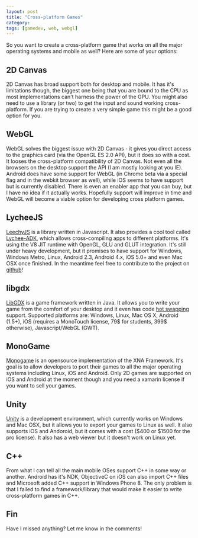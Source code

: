 ```yaml
---
layout: post
title: "Cross-platform Games"
category: 
tags: [gamedev, web, webgl]
---
```



So you want to create a cross-platform game that works on all the major operating systems and mobile as well? Here are some of your options:

2D Canvas
---------

2D Canvas has broad support both for desktop and mobile. It has it's limitations though, the biggest one being that you are bound to the CPU as most implementations can't harness the power of the GPU. You might also need to use a library (or two) to get the input and sound working cross-platform. If you are trying to create a very simple game this might be a good option for you.

WebGL
-----

WebGL solves the biggest issue with 2D Canvas - it gives you direct access to the graphics card (via the OpenGL ES 2.0 API), but it does so with a cost. It looses the cross-platform compatibility of 2D Canvas. Not even all the browsers on the desktop support the API (I am mostly looking at you IE). Android does have some support for WebGL (in Chrome beta via a special flag and in the webkit browser as well), while iOS seems to have support but is currently disabled. There is even an enabler app that you can buy, but I have no idea if it actually works. Hopefully support will improve in time and WebGL will become a viable option for developing cross platform games.


LycheeJS
--------

[LeechyJS](http://martens.ms/lycheeJS/) is a library written in Javascript. It also provides a cool tool called [Lychee-ADK](https://github.com/martensms/lycheeJS-adk), which allows cross-compiling apps to different platforms. It's using the V8 JIT runtime with OpenGL, GLU and GLUT integration. It's still under heavy development, but it promises to have support for Windows, Windows Metro, Linux, Android 2.3, Android 4.x, iOS 5.0+ and even Mac OSX once finished. In the meantime feel free to contribute to the project on [github](https://github.com/martensms/lycheeJS)!

libgdx
------

[LibGDX](http://libgdx.badlogicgames.com/) is a game framework written in Java. It allows you to write your game from the comfort of your desktop and it even has code [hot swapping](http://smotko.si/hotswapping/) support. Supported platforms are: Windows, Linux, Mac OS X, Android (1.5+), iOS (requires a MonoTouch license, 79$ for students, 399$ otherwise), Javascript/WebGL (GWT).

MonoGame
--------

[Monogame](http://monogame.codeplex.com/) is an opensource implementation of the XNA Framework. It's goal is to allow developers to port their games to all the major operating systems including Linux, iOS and Android. Only 2D games are supported on iOS and Android at the moment though and you need a xamarin license if you want to sell your games.

Unity
-----

[Unity](http://unity3d.com/) is a development environment, which currently works on Windows and Mac OSX, but it allows you to export your games to Linux as well. It also supports iOS and Andoroid, but it comes with a cost ($400 or $1500 for the pro license). It also has a web viewer but it doesn't work on Linux yet.

C++
---

From what I can tell all the main mobile OSes support C++ in some way or another. Android has it's NDK, ObjectiveC on iOS can also import C++ files and Microsoft added C++ support in Windows Phone 8. The only problem is that I failed to find a framework/library that would make it easier to write cross-platform games in C++.

Fin
---

Have I missed anything? Let me know in the comments!

